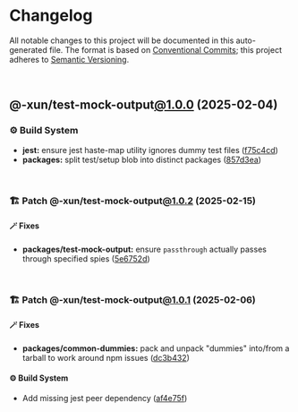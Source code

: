 # Changelog

All notable changes to this project will be documented in this auto-generated
file. The format is based on [Conventional Commits][1];
this project adheres to [Semantic Versioning][2].

<br />

## @-xun/test-mock-output[@1.0.0][3] (2025-02-04)

### ⚙️ Build System

- **jest:** ensure jest haste-map utility ignores dummy test files ([f75c4cd][4])
- **packages:** split test/setup blob into distinct packages ([857d3ea][5])

<br />

### 🏗️ Patch @-xun/test-mock-output[@1.0.2][6] (2025-02-15)

#### 🪄 Fixes

- **packages/test-mock-output:** ensure `passthrough` actually passes through specified spies ([5e6752d][7])

<br />

### 🏗️ Patch @-xun/test-mock-output[@1.0.1][8] (2025-02-06)

#### 🪄 Fixes

- **packages/common-dummies:** pack and unpack "dummies" into/from a tarball to work around npm issues ([dc3b432][9])

#### ⚙️ Build System

- Add missing jest peer dependency ([af4e75f][10])

[1]: https://conventionalcommits.org
[2]: https://semver.org
[3]: https://github.com/Xunnamius/test-utils/compare/857d3eac80084608a88cbc27476cbe23e155ce7d...@-xun/test-mock-output@1.0.0
[4]: https://github.com/Xunnamius/test-utils/commit/f75c4cd929f5d1720d466436ad2ee5c68cced170
[5]: https://github.com/Xunnamius/test-utils/commit/857d3eac80084608a88cbc27476cbe23e155ce7d
[6]: https://github.com/Xunnamius/test-utils/compare/@-xun/test-mock-output@1.0.1...@-xun/test-mock-output@1.0.2
[7]: https://github.com/Xunnamius/test-utils/commit/5e6752d3df07530b42d0df97ebef3e0865c62b7f
[8]: https://github.com/Xunnamius/test-utils/compare/@-xun/test-mock-output@1.0.0...@-xun/test-mock-output@1.0.1
[9]: https://github.com/Xunnamius/test-utils/commit/dc3b432f6d15898a8396cf56c73f03cafcecb7a9
[10]: https://github.com/Xunnamius/test-utils/commit/af4e75f9b436c758cd44a902f489c5640d8b2b47
